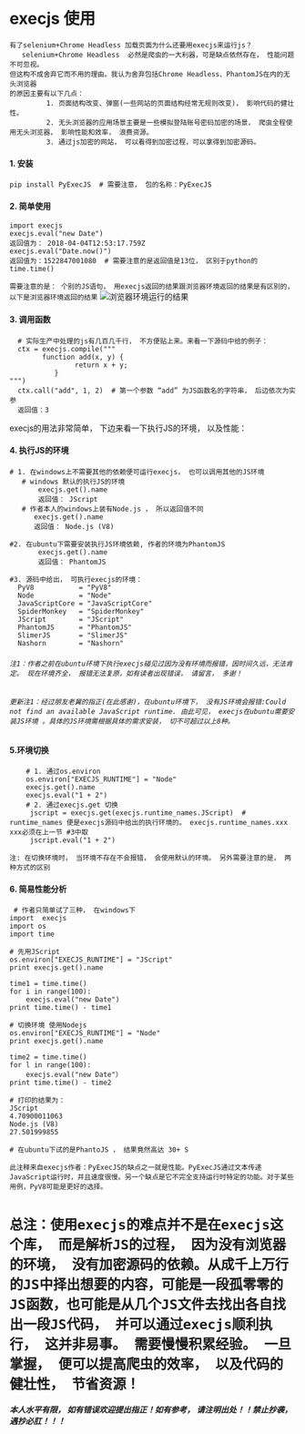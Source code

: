# execjs 使用

    有了selenium+Chrome Headless 加载页面为什么还要用execjs来运行js？
       selenium+Chrome Headless  必然是爬虫的一大利器，可是缺点依然存在， 性能问题不可忽视。
    但这构不成舍弃它而不用的理由。我认为舍弃包括Chrome Headless、PhantomJS在内的无头浏览器
    的原因主要有以下几点：
             1. 页面结构改变、弹窗(一些网站的页面结构经常无规则改变)， 影响代码的健壮性。
             2. 无头浏览器的应用场景主要是一些模拟登陆账号密码加密的场景， 爬虫全程使用无头浏览器， 影响性能和效率， 浪费资源。
             3. 通过js加密的网站， 可以看得到加密过程，可以拿得到加密源码。

#### 1. 安装 
    pip install PyExecJS  # 需要注意， 包的名称：PyExecJS  

#### 2. 简单使用
    import execjs
    execjs.eval("new Date")
    返回值为： 2018-04-04T12:53:17.759Z
    execjs.eval("Date.now()")
    返回值为：1522847001080  # 需要注意的是返回值是13位， 区别于python的time.time()
`需要注意的是： 个别的JS语句， 用execjs返回的结果跟浏览器环境返回的结果是有区别的， 以下是浏览器环境返回的结果`
![浏览器环境运行的结果](https://upload-images.jianshu.io/upload_images/11227136-f5d1af18660b275b.PNG?imageMogr2/auto-orient/strip%7CimageView2/2/w/1240)


#### 3. 调用函数
      # 实际生产中处理的js有几百几千行， 不方便贴上来。来看一下源码中给的例子：
      ctx = execjs.compile("""
            function add(x, y) {
                    return x + y;
               }
    """)
      ctx.call("add", 1, 2)  # 第一个参数 “add” 为JS函数名的字符串， 后边依次为实参
      返回值：3
      
execjs的用法非常简单， 下边来看一下执行JS的环境， 以及性能：
#### 4. 执行JS的环境
    # 1. 在windows上不需要其他的依赖便可运行execjs， 也可以调用其他的JS环境
       # windows 默认的执行JS的环境
           execjs.get().name
           返回值： JScript
       # 作者本人的windows上装有Node.js ， 所以返回值不同
          execjs.get().name
          返回值： Node.js (V8)

    #2. 在ubuntu下需要安装执行JS环境依赖, 作者的环境为PhantomJS
           execjs.get().name
           返回值： PhantomJS

    #3. 源码中给出， 可执行execjs的环境：
      PyV8           = "PyV8"
      Node           = "Node"
      JavaScriptCore = "JavaScriptCore"
      SpiderMonkey   = "SpiderMonkey"
      JScript        = "JScript"
      PhantomJS      = "PhantomJS"
      SlimerJS       = "SlimerJS"
      Nashorn        = "Nashorn"

###### `注1：作者之前在ubuntu环境下执行execjs碰见过因为没有环境而报错，因时间久远，无法肯定。 现在环境齐全， 报错无法复原，如有读者出现错误， 请留言， 多谢！`
###### `更新注1：经过朋友老冀的指正(在此感谢)，在ubuntu环境下， 没有JS环境会报错:Could not find an available JavaScript runtime. 由此可见， execjs在ubuntu需要安装JS环境 。具体的JS环境需根据具体的需求安装， 切不可超过以上8种。`
  
#### 5.环境切换
        # 1. 通过os.environ
        os.environ["EXECJS_RUNTIME"] = "Node"
        execjs.get().name
        execjs.eval("1 + 2")
        # 2. 通过execjs.get 切换
         jscript = execjs.get(execjs.runtime_names.JScript)  # runtime_names 便是execjs源码中给出的执行环境的。 execjs.runtime_names.xxx  xxx必须在上一节 #3中取
         jscript.eval("1 + 2")

  `注: 在切换环境时， 当环境不存在不会报错， 会使用默认的环境。 另外需要注意的是， 两种方式的区别`



#### 6. 简易性能分析
     # 作者只简单试了三种， 在windows下
    import  execjs
    import os
    import time

    # 先用JScript
    os.environ["EXECJS_RUNTIME"] = "JScript"
    print execjs.get().name

    time1 = time.time()
    for i in range(100):
        execjs.eval("new Date")
    print time.time() - time1

    # 切换环境 使用Nodejs
    os.environ["EXECJS_RUNTIME"] = "Node"
    print execjs.get().name

    time2 = time.time()
    for l in range(100):
        execjs.eval("new Date"）
    print time.time() - time2

    # 打印的结果为：
    JScript
    4.70900011063
    Node.js (V8)
    27.501999855

    # 在ubuntu下试的是PhantoJS ， 结果竟然高达 30+ S


`此注释来自execjs作者：PyExecJS的缺点之一就是性能。PyExecJS通过文本传递JavaScript运行时，并且速度很慢。另一个缺点是它不完全支持运行时特定的功能。对于某些用例，PyV8可能是更好的选择。`


# `总注：使用execjs的难点并不是在execjs这个库， 而是解析JS的过程， 因为没有浏览器的环境， 没有加密源码的依赖。从成千上万行的JS中择出想要的内容，可能是一段孤零零的JS函数，也可能是从几个JS文件去找出各自找出一段JS代码， 并可以通过execjs顺利执行， 这并非易事。 需要慢慢积累经验。 一旦掌握， 便可以提高爬虫的效率， 以及代码的健壮性， 节省资源！`

####  *本人水平有限， 如有错误欢迎提出指正！如有参考， 请注明出处！！禁止抄袭，遇抄必肛！！！*
















    
    

